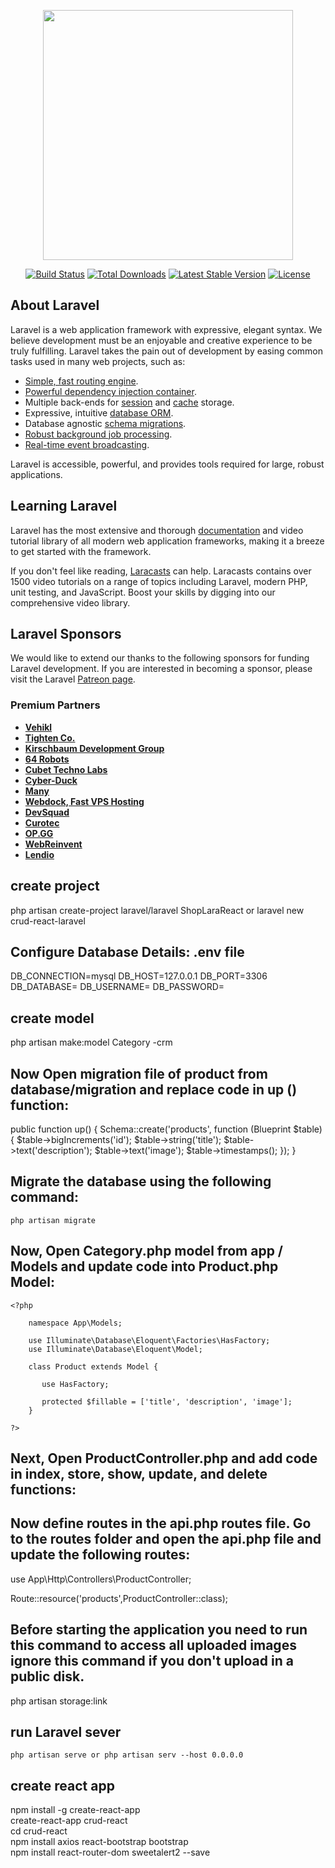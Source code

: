 <p align="center"><a href="https://laravel.com" target="_blank"><img src="https://raw.githubusercontent.com/laravel/art/master/logo-lockup/5%20SVG/2%20CMYK/1%20Full%20Color/laravel-logolockup-cmyk-red.svg" width="400"></a></p>

<p align="center">
<a href="https://travis-ci.org/laravel/framework"><img src="https://travis-ci.org/laravel/framework.svg" alt="Build Status"></a>
<a href="https://packagist.org/packages/laravel/framework"><img src="https://img.shields.io/packagist/dt/laravel/framework" alt="Total Downloads"></a>
<a href="https://packagist.org/packages/laravel/framework"><img src="https://img.shields.io/packagist/v/laravel/framework" alt="Latest Stable Version"></a>
<a href="https://packagist.org/packages/laravel/framework"><img src="https://img.shields.io/packagist/l/laravel/framework" alt="License"></a>
</p>

## About Laravel

Laravel is a web application framework with expressive, elegant syntax. We believe development must be an enjoyable and creative experience to be truly fulfilling. Laravel takes the pain out of development by easing common tasks used in many web projects, such as:

- [Simple, fast routing engine](https://laravel.com/docs/routing).
- [Powerful dependency injection container](https://laravel.com/docs/container).
- Multiple back-ends for [session](https://laravel.com/docs/session) and [cache](https://laravel.com/docs/cache) storage.
- Expressive, intuitive [database ORM](https://laravel.com/docs/eloquent).
- Database agnostic [schema migrations](https://laravel.com/docs/migrations).
- [Robust background job processing](https://laravel.com/docs/queues).
- [Real-time event broadcasting](https://laravel.com/docs/broadcasting).

Laravel is accessible, powerful, and provides tools required for large, robust applications.

## Learning Laravel

Laravel has the most extensive and thorough [documentation](https://laravel.com/docs) and video tutorial library of all modern web application frameworks, making it a breeze to get started with the framework.

If you don't feel like reading, [Laracasts](https://laracasts.com) can help. Laracasts contains over 1500 video tutorials on a range of topics including Laravel, modern PHP, unit testing, and JavaScript. Boost your skills by digging into our comprehensive video library.

## Laravel Sponsors

We would like to extend our thanks to the following sponsors for funding Laravel development. If you are interested in becoming a sponsor, please visit the Laravel [Patreon page](https://patreon.com/taylorotwell).

### Premium Partners

- **[Vehikl](https://vehikl.com/)**
- **[Tighten Co.](https://tighten.co)**
- **[Kirschbaum Development Group](https://kirschbaumdevelopment.com)**
- **[64 Robots](https://64robots.com)**
- **[Cubet Techno Labs](https://cubettech.com)**
- **[Cyber-Duck](https://cyber-duck.co.uk)**
- **[Many](https://www.many.co.uk)**
- **[Webdock, Fast VPS Hosting](https://www.webdock.io/en)**
- **[DevSquad](https://devsquad.com)**
- **[Curotec](https://www.curotec.com/services/technologies/laravel/)**
- **[OP.GG](https://op.gg)**
- **[WebReinvent](https://webreinvent.com/?utm_source=laravel&utm_medium=github&utm_campaign=patreon-sponsors)**
- **[Lendio](https://lendio.com)**

## create project
php artisan create-project laravel/laravel ShopLaraReact
or laravel new crud-react-laravel

## Configure Database Details:  .env file
DB_CONNECTION=mysql 
DB_HOST=127.0.0.1 
DB_PORT=3306 
DB_DATABASE=<DATABASE NAME>
DB_USERNAME=<DATABASE USERNAME>
DB_PASSWORD=<DATABASE PASSWORD>
    
## create model
php artisan make:model Category -crm
   
## Now Open migration file of product from database/migration and replace code in up () function:
public function up()
{
    Schema::create('products', function (Blueprint $table) {
        $table->bigIncrements('id');
        $table->string('title');
        $table->text('description');
        $table->text('image');
        $table->timestamps();
    });
}
  
## Migrate the database using the following command:
    php artisan migrate

## Now, Open Category.php model from app / Models  and update code into Product.php Model:
    <?php

        namespace App\Models;

        use Illuminate\Database\Eloquent\Factories\HasFactory;
        use Illuminate\Database\Eloquent\Model;

        class Product extends Model {

           use HasFactory;

           protected $fillable = ['title', 'description', 'image'];
        }

    ?>
 ## Next, Open ProductController.php and add code in index, store, show, update, and delete functions:
    
    
 ## Now define routes in the api.php routes file. Go to the routes folder and open the api.php file and update the following routes:
 
use App\Http\Controllers\ProductController;

Route::resource('products',ProductController::class);

## Before starting the application you need to run this command to access all uploaded images ignore this command if you don't upload in a public disk.

php artisan storage:link
    
## run Laravel sever
    php artisan serve or php artisan serv --host 0.0.0.0
    
## create react app
    
npm install -g create-react-app  <br>
create-react-app crud-react      <br>
cd crud-react         <br>
npm install axios react-bootstrap bootstrap    <br>
npm install react-router-dom sweetalert2 --save    <br>




